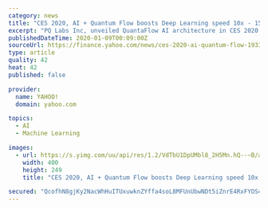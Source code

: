 ```yaml
---
category: news
title: "CES 2020, AI + Quantum Flow boosts Deep Learning speed 10x - 15x Faster - powered by pqlabs.ai"
excerpt: "PQ Labs Inc, unveiled QuantaFlow AI architecture in CES 2020 (South Hall 25858). The new architecture includes a classical RISC-V processor, a QuantaFlow Generator and a QF Evolution Space. It is the first time for the industry to see such new architecture,"
publishedDateTime: 2020-01-09T00:09:00Z
sourceUrl: https://finance.yahoo.com/news/ces-2020-ai-quantum-flow-193300829.html
type: article
quality: 42
heat: 42
published: false

provider:
  name: YAHOO!
  domain: yahoo.com

topics:
  - AI
  - Machine Learning

images:
  - url: https://s.yimg.com/uu/api/res/1.2/VdTbU1DpUMbl8_2H5Mn.hQ--~B/aD0yNDk7dz00MDA7c209MTthcHBpZD15dGFjaHlvbg--/https://media.zenfs.com/en/prnewswire.com/fec6a7f065d512e30e8594ade7778df8
    width: 400
    height: 249
    title: "CES 2020, AI + Quantum Flow boosts Deep Learning speed 10x - 15x Faster - powered by pqlabs.ai"

secured: "QcofhN8gjKy2NacWhHuITUxuwknZYffa4soL8MFUnUbwNDt5iZnrE4RxFYOS4wRoOcay6QIE+Jyec/6Df6llJIZFDxOMTx4fiEb97jDIM4Vo+PiLbAN/+HxwAoqA1IumSpWdppUeWOES1nKCidTNvCKO4cjHfxBbgTSs49dhm01BnfC7MyM4qr42oSOtWW00fhBDe0sVQyhEp/2+j3LoXg0XBciI6FGMvue1pfY3vg/orDd8Xbfk13blU6KFaB+rZvfcsGKvHXFnrRwuqf0LLbM2LGED7fJ14bRRWz/IoLDuoNKBaYo6gjM8fHXijxwNL/0SXB8SFY6KWiQuzbQBkALXqwfAzciJZ6VnMZ6U1SBF7lqj9rQX+bi3scZdBTo2IXpatVVcPZ2SBBLItjR4jOZ2fN+N0Rh2cwAsOTJbnsZOELMlYuRzOp8brDwlLi9Vm6lMJ9AIN+1d7t6/rTstRQ==;rk0KvvBOom/1vM7/lQUasg=="
---
```


